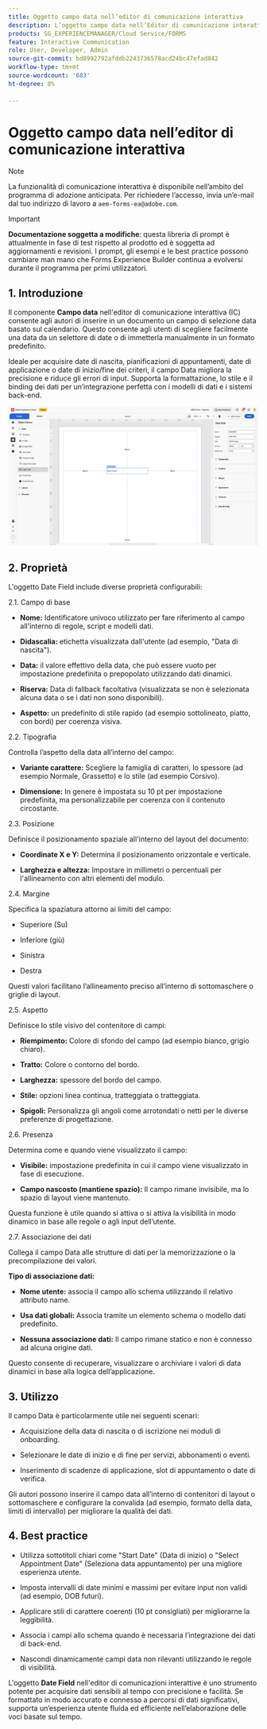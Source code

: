 ```yaml
---
title: Oggetto campo data nell’editor di comunicazione interattiva
description: L’oggetto campo data nell’Editor di comunicazione interattiva in AEM Forms consente agli autori di inserire in un documento un campo di selezione data basato su calendario.
products: SG_EXPERIENCEMANAGER/Cloud Service/FORMS
feature: Interactive Communication
role: User, Developer, Admin
source-git-commit: bd8992792afddb2243736578acd24bc47efad842
workflow-type: tm+mt
source-wordcount: '683'
ht-degree: 8%

---
```



# Oggetto campo data nell’editor di comunicazione interattiva

>[!NOTE]
>
> La funzionalità di comunicazione interattiva è disponibile nell’ambito del programma di adozione anticipata. Per richiedere l’accesso, invia un’e-mail dal tuo indirizzo di lavoro a `aem-forms-ea@adobe.com`.

>[!IMPORTANT]
>
> **Documentazione soggetta a modifiche**: questa libreria di prompt è attualmente in fase di test rispetto al prodotto ed è soggetta ad aggiornamenti e revisioni. I prompt, gli esempi e le best practice possono cambiare man mano che Forms Experience Builder continua a evolversi durante il programma per primi utilizzatori.

## &#x200B;1. Introduzione

Il componente **Campo data** nell&#39;editor di comunicazione interattiva (IC) consente agli autori di inserire in un documento un campo di selezione data basato sul calendario. Questo consente agli utenti di scegliere facilmente una data da un selettore di date o di immetterla manualmente in un formato predefinito.

Ideale per acquisire date di nascita, pianificazioni di appuntamenti, date di applicazione o date di inizio/fine dei criteri, il campo Data migliora la precisione e riduce gli errori di input. Supporta la formattazione, lo stile e il binding dei dati per un’integrazione perfetta con i modelli di dati e i sistemi back-end.

![Trova documento IC](/help/forms/interactive-communication/assets/date.png)

## &#x200B;2. Proprietà

L&#39;oggetto Date Field include diverse proprietà configurabili:

2.1. Campo di base

- **Nome:** Identificatore univoco utilizzato per fare riferimento al campo all&#39;interno di regole, script e modelli dati.

- **Didascalia:** etichetta visualizzata dall&#39;utente (ad esempio, &quot;Data di nascita&quot;).

- **Data:** il valore effettivo della data, che può essere vuoto per impostazione predefinita o prepopolato utilizzando dati dinamici.

- **Riserva:** Data di fallback facoltativa (visualizzata se non è selezionata alcuna data o se i dati non sono disponibili).

- **Aspetto:** un predefinito di stile rapido (ad esempio sottolineato, piatto, con bordi) per coerenza visiva.

2.2. Tipografia

Controlla l’aspetto della data all’interno del campo:

- **Variante carattere:** Scegliere la famiglia di caratteri, lo spessore (ad esempio Normale, Grassetto) e lo stile (ad esempio Corsivo).

- **Dimensione:** In genere è impostata su 10 pt per impostazione predefinita, ma personalizzabile per coerenza con il contenuto circostante.

2.3. Posizione

Definisce il posizionamento spaziale all&#39;interno del layout del documento:

- **Coordinate X e Y:** Determina il posizionamento orizzontale e verticale.

- **Larghezza e altezza:** Impostare in millimetri o percentuali per l&#39;allineamento con altri elementi del modulo.

2.4. Margine

Specifica la spaziatura attorno ai limiti del campo:

- Superiore (Su)

- Inferiore (giù)

- Sinistra

- Destra

Questi valori facilitano l’allineamento preciso all’interno di sottomaschere o griglie di layout.

2.5. Aspetto

Definisce lo stile visivo del contenitore di campi:

- **Riempimento:** Colore di sfondo del campo (ad esempio bianco, grigio chiaro).

- **Tratto:** Colore o contorno del bordo.

- **Larghezza:** spessore del bordo del campo.

- **Stile:** opzioni linea continua, tratteggiata o tratteggiata.

- **Spigoli:** Personalizza gli angoli come arrotondati o netti per le diverse preferenze di progettazione.

2.6. Presenza

Determina come e quando viene visualizzato il campo:

- **Visibile:** impostazione predefinita in cui il campo viene visualizzato in fase di esecuzione.

- **Campo nascosto (mantiene spazio):** Il campo rimane invisibile, ma lo spazio di layout viene mantenuto.

Questa funzione è utile quando si attiva o si attiva la visibilità in modo dinamico in base alle regole o agli input dell’utente.

2.7. Associazione dei dati

Collega il campo Data alle strutture di dati per la memorizzazione o la precompilazione dei valori.

**Tipo di associazione dati:**

- **Nome utente:** associa il campo allo schema utilizzando il relativo attributo name.

- **Usa dati globali:** Associa tramite un elemento schema o modello dati predefinito.

- **Nessuna associazione dati:** Il campo rimane statico e non è connesso ad alcuna origine dati.

Questo consente di recuperare, visualizzare o archiviare i valori di data dinamici in base alla logica dell’applicazione.

## &#x200B;3. Utilizzo

Il campo Data è particolarmente utile nei seguenti scenari:

- Acquisizione della data di nascita o di iscrizione nei moduli di onboarding.

- Selezionare le date di inizio e di fine per servizi, abbonamenti o eventi.

- Inserimento di scadenze di applicazione, slot di appuntamento o date di verifica.

Gli autori possono inserire il campo data all’interno di contenitori di layout o sottomaschere e configurare la convalida (ad esempio, formato della data, limiti di intervallo) per migliorare la qualità dei dati.

## &#x200B;4. Best practice

- Utilizza sottotitoli chiari come &quot;Start Date&quot; (Data di inizio) o &quot;Select Appointment Date&quot; (Seleziona data appuntamento) per una migliore esperienza utente.

- Imposta intervalli di date minimi e massimi per evitare input non validi (ad esempio, DOB futuri).

- Applicare stili di carattere coerenti (10 pt consigliati) per migliorarne la leggibilità.

- Associa i campi allo schema quando è necessaria l’integrazione dei dati di back-end.

- Nascondi dinamicamente campi data non rilevanti utilizzando le regole di visibilità.

L&#39;oggetto **Date Field** nell&#39;editor di comunicazioni interattive è uno strumento potente per acquisire dati sensibili al tempo con precisione e facilità. Se formattato in modo accurato e connesso a percorsi di dati significativi, supporta un’esperienza utente fluida ed efficiente nell’elaborazione delle voci basate sul tempo.


